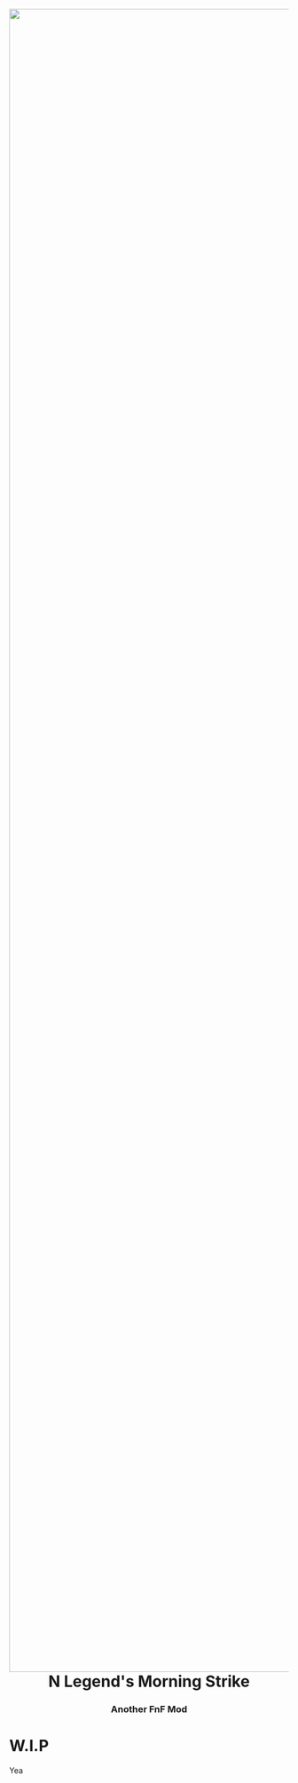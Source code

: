 <!-- N Legend's Golpe Matutino -->
<h1 align="center">
  <br>
  <a href="https://github.com/oneppeP/N-Legends-Morning-Strike"><img src="logo.png" alt="Logo" width="3000"></a>
  <br>
  <b>N Legend's Morning Strike</b>
  <br>
</h1>
<h3 align="center">
  <b>Another FnF Mod</b>
</h3>


# W.I.P
Yea




